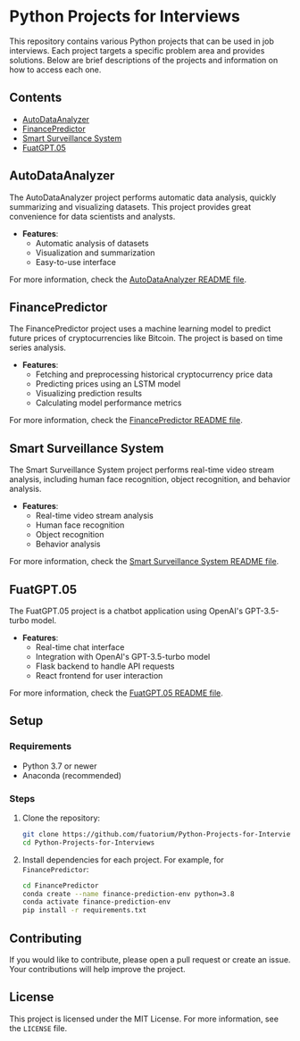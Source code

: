 # Python Projects for Interviews

This repository contains various Python projects that can be used in job interviews. Each project targets a specific problem area and provides solutions. Below are brief descriptions of the projects and information on how to access each one.

## Contents

- [AutoDataAnalyzer](#autodataanalyzer)
- [FinancePredictor](#financepredictor)
- [Smart Surveillance System](#smart-surveillance-system)
- [FuatGPT.05](#fuatgpt05)

## AutoDataAnalyzer

The AutoDataAnalyzer project performs automatic data analysis, quickly summarizing and visualizing datasets. This project provides great convenience for data scientists and analysts.

- **Features**:
  - Automatic analysis of datasets
  - Visualization and summarization
  - Easy-to-use interface

For more information, check the [AutoDataAnalyzer README file](./AutoDataAnalyzer/README.md).

## FinancePredictor

The FinancePredictor project uses a machine learning model to predict future prices of cryptocurrencies like Bitcoin. The project is based on time series analysis.

- **Features**:
  - Fetching and preprocessing historical cryptocurrency price data
  - Predicting prices using an LSTM model
  - Visualizing prediction results
  - Calculating model performance metrics

For more information, check the [FinancePredictor README file](./FinancePredictor/README.md).

## Smart Surveillance System

The Smart Surveillance System project performs real-time video stream analysis, including human face recognition, object recognition, and behavior analysis.

- **Features**:
  - Real-time video stream analysis
  - Human face recognition
  - Object recognition
  - Behavior analysis

For more information, check the [Smart Surveillance System README file](./Smart%20Surveillance%20System/README.md).

## FuatGPT.05

The FuatGPT.05 project is a chatbot application using OpenAI's GPT-3.5-turbo model.

- **Features**:
  - Real-time chat interface
  - Integration with OpenAI's GPT-3.5-turbo model
  - Flask backend to handle API requests
  - React frontend for user interaction

For more information, check the [FuatGPT.05 README file](./FuatGPT.05/README.md).

## Setup

### Requirements

- Python 3.7 or newer
- Anaconda (recommended)

### Steps

1. Clone the repository:
    ```sh
    git clone https://github.com/fuatorium/Python-Projects-for-Interviews.git
    cd Python-Projects-for-Interviews
    ```

2. Install dependencies for each project. For example, for `FinancePredictor`:
    ```sh
    cd FinancePredictor
    conda create --name finance-prediction-env python=3.8
    conda activate finance-prediction-env
    pip install -r requirements.txt
    ```

## Contributing

If you would like to contribute, please open a pull request or create an issue. Your contributions will help improve the project.

## License

This project is licensed under the MIT License. For more information, see the `LICENSE` file.
